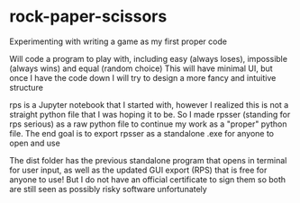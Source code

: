 # rock-paper-scissors
Experimenting with writing a game as my first proper code

Will code a program to play with, including easy (always loses), impossible (always wins) and equal (random choice)
This will have minimal UI, but once I have the code down I will try to design a more fancy and intuitive structure

rps is a Jupyter notebook that I started with, however I realized this is not a straight python file that I was hoping it to be. So I made rpsser (standing for rps serious) as a raw python file to continue my work as a "proper" python file. The end goal is to export rpsser as a standalone .exe for anyone to open and use

The dist folder has the previous standalone program that opens in terminal for user input, as well as the updated GUI export (RPS) that is free for anyone to use! But I do not have an official certificate to sign them so both are still seen as possibly risky software unfortunately